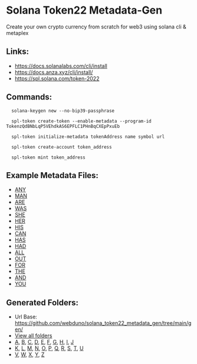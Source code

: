 # Solana Token22 Metadata-Gen

Create your own crypto currency from scratch for web3 using solana cli & metaplex

## Links:
  - https://docs.solanalabs.com/cli/install
  - https://docs.anza.xyz/cli/install/
  - https://spl.solana.com/token-2022

## Commands:

```
  solana-keygen new --no-bip39-passphrase

  spl-token create-token --enable-metadata --program-id TokenzQdBNbLqP5VEhdkAS6EPFLC1PHnBqCXEpPxuEb

  spl-token initialize-metadata tokenAddress name symbol url

  spl-token create-account token_address

  spl-token mint token_address
```

## Example Metadata Files:
- [ANY](https://raw.githubusercontent.com/webduno/solana_token22_metadata_gen/refs/heads/main/gen/A/metadata_ANY.json)
- [MAN](https://raw.githubusercontent.com/webduno/solana_token22_metadata_gen/refs/heads/main/gen/M/metadata_MAN.json)
- [ARE](https://raw.githubusercontent.com/webduno/solana_token22_metadata_gen/refs/heads/main/gen/A/metadata_ARE.json)
- [WAS](https://raw.githubusercontent.com/webduno/solana_token22_metadata_gen/refs/heads/main/gen/W/metadata_WAS.json)
- [SHE](https://raw.githubusercontent.com/webduno/solana_token22_metadata_gen/refs/heads/main/gen/S/metadata_SHE.json)
- [HER](https://raw.githubusercontent.com/webduno/solana_token22_metadata_gen/refs/heads/main/gen/H/metadata_HER.json)
- [HIS](https://raw.githubusercontent.com/webduno/solana_token22_metadata_gen/refs/heads/main/gen/H/metadata_HIS.json)
- [CAN](https://raw.githubusercontent.com/webduno/solana_token22_metadata_gen/refs/heads/main/gen/C/metadata_CAN.json)
- [HAS](https://raw.githubusercontent.com/webduno/solana_token22_metadata_gen/refs/heads/main/gen/H/metadata_HAS.json)
- [HAD](https://raw.githubusercontent.com/webduno/solana_token22_metadata_gen/refs/heads/main/gen/H/metadata_HAD.json)
- [ALL](https://raw.githubusercontent.com/webduno/solana_token22_metadata_gen/refs/heads/main/gen/A/metadata_ALL.json)
- [OUT](https://raw.githubusercontent.com/webduno/solana_token22_metadata_gen/refs/heads/main/gen/O/metadata_OUT.json)
- [FOR](https://raw.githubusercontent.com/webduno/solana_token22_metadata_gen/refs/heads/main/gen/F/metadata_FOR.json)
- [THE](https://raw.githubusercontent.com/webduno/solana_token22_metadata_gen/refs/heads/main/gen/T/metadata_THE.json)
- [AND](https://raw.githubusercontent.com/webduno/solana_token22_metadata_gen/refs/heads/main/gen/A/metadata_AND.json)
- [YOU](https://raw.githubusercontent.com/webduno/solana_token22_metadata_gen/refs/heads/main/gen/Y/metadata_YOU.json)


## Generated Folders:
  - Url Base: https://github.com/webduno/solana_token22_metadata_gen/tree/main/gen/
  - [View all folders](https://github.com/webduno/solana_token22_metadata_gen/tree/main/gen/)
  - [A](https://github.com/webduno/solana_token22_metadata_gen/tree/main/gen/A), [B](https://github.com/webduno/solana_token22_metadata_gen/tree/main/gen/B), [C](https://github.com/webduno/solana_token22_metadata_gen/tree/main/gen/C), [D](https://github.com/webduno/solana_token22_metadata_gen/tree/main/gen/D), [E](https://github.com/webduno/solana_token22_metadata_gen/tree/main/gen/E), [F](https://github.com/webduno/solana_token22_metadata_gen/tree/main/gen/F), [G](https://github.com/webduno/solana_token22_metadata_gen/tree/main/gen/G), [H](https://github.com/webduno/solana_token22_metadata_gen/tree/main/gen/H), [I](https://github.com/webduno/solana_token22_metadata_gen/tree/main/gen/I), [J](https://github.com/webduno/solana_token22_metadata_gen/tree/main/gen/J)
  - [K](https://github.com/webduno/solana_token22_metadata_gen/tree/main/gen/K), [L](https://github.com/webduno/solana_token22_metadata_gen/tree/main/gen/L), [M](https://github.com/webduno/solana_token22_metadata_gen/tree/main/gen/M), [N](https://github.com/webduno/solana_token22_metadata_gen/tree/main/gen/N), [O](https://github.com/webduno/solana_token22_metadata_gen/tree/main/gen/O), [P](https://github.com/webduno/solana_token22_metadata_gen/tree/main/gen/P), [Q](https://github.com/webduno/solana_token22_metadata_gen/tree/main/gen/Q), [R](https://github.com/webduno/solana_token22_metadata_gen/tree/main/gen/R), [S](https://github.com/webduno/solana_token22_metadata_gen/tree/main/gen/S), [T](https://github.com/webduno/solana_token22_metadata_gen/tree/main/gen/T), [U](https://github.com/webduno/solana_token22_metadata_gen/tree/main/gen/U)
  - [V](https://github.com/webduno/solana_token22_metadata_gen/tree/main/gen/V), [W](https://github.com/webduno/solana_token22_metadata_gen/tree/main/gen/W), [X](https://github.com/webduno/solana_token22_metadata_gen/tree/main/gen/X), [Y](https://github.com/webduno/solana_token22_metadata_gen/tree/main/gen/Y), [Z](https://github.com/webduno/solana_token22_metadata_gen/tree/main/gen/Z)



